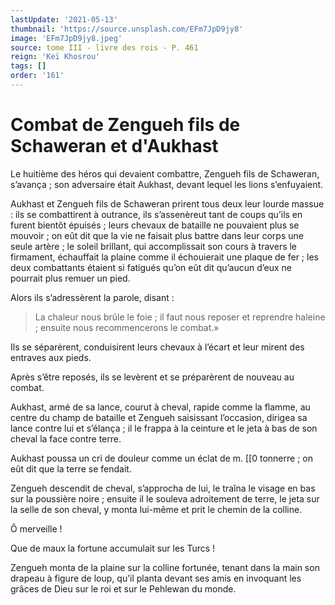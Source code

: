 ```yaml
---
lastUpdate: '2021-05-13'
thumbnail: 'https://source.unsplash.com/EFm7JpD9jy8'
image: 'EFm7JpD9jy8.jpeg'
source: tome III - livre des rois - P. 461
reign: 'Keï Khosrou'
tags: []
order: '161'
---
```


# Combat de Zengueh fils de Schaweran et d'Aukhast

Le huitième des héros qui devaient combattre, Zengueh fils de Schaweran, s’avança ; son adversaire était Aukhast, devant lequel les lions s’enfuyaient.

Aukhast et Zengueh fils de Schaweran prirent tous deux leur lourde massue : ils se combattirent à outrance, ils s’assenèreut tant de coups qu’ils en furent bientôt épuisés ; leurs chevaux de bataille ne pouvaient plus se mouvoir ; on eût dit que la vie ne faisait plus battre dans leur corps une seule artère ; le soleil brillant, qui accomplissait son cours à travers le firmament, échauffait la plaine comme il échouierait une plaque de fer ; les deux combattants étaient si fatigués qu’on eût dit qu’aucun d’eux ne pourrait plus remuer un pied.

Alors ils s’adressèrent la parole, disant :

> La chaleur nous brûle le foie ; il faut nous reposer et reprendre haleine ; ensuite nous recommencerons le combat.»

Ils se séparèrent, conduisirent leurs chevaux à l’écart et leur mirent des entraves aux pieds.

Après s’être reposés, ils se levèrent et se préparèrent de nouveau au combat.

Aukhast, armé de sa lance, courut à cheval, rapide comme la flamme, au centre du champ de bataille et Zengueh saisissant l’occasion, dirigea sa lance contre lui et s’élança ; il le frappa à la ceinture et le jeta à bas de son cheval la face contre terre.

Aukhast poussa un cri de douleur comme un éclat de m. [[0 tonnerre ; on eût dit que la terre se fendait.

Zengueh descendit de cheval, s’approcha de lui, le traîna le visage en bas sur la poussière noire ; ensuite il le souleva adroitement de terre, le jeta sur la selle de son cheval, y monta lui-même et prit le chemin de la colline.

Ô merveille !

Que de maux la fortune accumulait sur les Turcs !

Zengueh monta de la plaine sur la colline fortunée, tenant dans la main son drapeau à figure de loup, qu’il planta devant ses amis en invoquant les grâces de Dieu sur le roi et sur le Pehlewan du monde.
